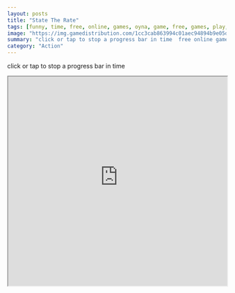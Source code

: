 ```yaml
---
layout: posts
title: "State The Rate"
tags: [funny, time, free, online, games, oyna, game, free, games, play, play, games]
image: "https://img.gamedistribution.com/1cc3cab863994c01aec94894b9e05d9e.jpg"
summary: "click or tap to stop a progress bar in time  free online games oyna game free games play play games"
category: "Action"
---
```


click or tap to stop a progress bar in time

<iframe width="100%" height="480px;" src="https://html5.gamedistribution.com/1cc3cab863994c01aec94894b9e05d9e/"></iframe>